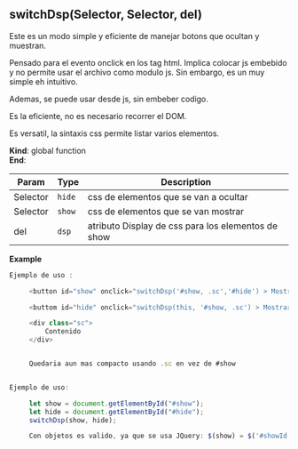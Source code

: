 <a name="switchDsp"></a>

## switchDsp(Selector, Selector, del)
Este es un modo simple y eficiente de manejar botons que ocultan y muestran.Pensado para el evento onclick en los tag html. Implica colocar js embebido y nopermite usar el archivo como modulo js. Sin embargo, es un muy simple eh intuitivo.Ademas, se puede usar desde js, sin embeber codigo.Es la eficiente, no es necesario recorrer el DOM.Es versatil, la sintaxis css permite listar varios elementos.

**Kind**: global function  
**End**:   

| Param | Type | Description |
| --- | --- | --- |
| Selector | <code>hide</code> | css de elementos que se van a ocultar |
| Selector | <code>show</code> | css de elementos que se van mostrar |
| del | <code>dsp</code> | atributo Display de css para los elementos de show |

**Example**  
```js
Ejemplo de uso :     <button id="show" onclick="switchDsp('#show, .sc','#hide') > Mostrar </button>     <buttom id="hide" onclick="switchDsp(this, '#show, .sc') > Mostrar </button>     <div class="sc">          Contenido      </div>     Quedaria aun mas compacto usando .sc en vez de #showEjemplo de uso:     let show = document.getElementById("#show");     let hide = document.getElementById("#hide");     switchDsp(show, hide);     Con objetos es valido, ya que se usa JQuery: $(show) = $('#showId')
```
